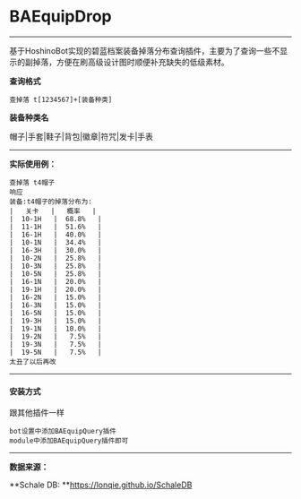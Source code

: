 # BAEquipDrop

___

基于HoshinoBot实现的碧蓝档案装备掉落分布查询插件，主要为了查询一些不显示的副掉落，方便在刷高级设计图时顺便补充缺失的低级素材。

**查询格式**

```
查掉落 t[1234567]+[装备种类]
```

**装备种类名**

帽子|手套|鞋子|背包|徽章|符咒|发卡|手表

___

**实际使用例：**

```
查掉落 t4帽子
响应
装备:t4帽子的掉落分布为:
|   关卡   |   概率   |
|  10-1H   |  68.8%   |
|  11-1H   |  51.6%   |
|  16-1H   |  40.0%   |
|  10-1N   |  34.4%   |
|  16-3H   |  30.0%   |
|  10-2N   |  25.8%   |
|  10-3N   |  25.8%   |
|  10-5N   |  25.8%   |
|  16-1N   |  20.0%   |
|  19-1H   |  20.0%   |
|  16-2N   |  15.0%   |
|  16-3N   |  15.0%   |
|  16-5N   |  15.0%   |
|  19-3H   |  15.0%   |
|  19-1N   |  10.0%   |
|  19-2N   |   7.5%   |
|  19-3N   |   7.5%   |
|  19-5N   |   7.5%   |
太丑了以后再改
```

___

#### 安装方式

跟其他插件一样

```
bot设置中添加BAEquipQuery插件
module中添加BAEquipQuery插件即可
```

___

**数据来源：**

**Schale DB: **https://lonqie.github.io/SchaleDB
